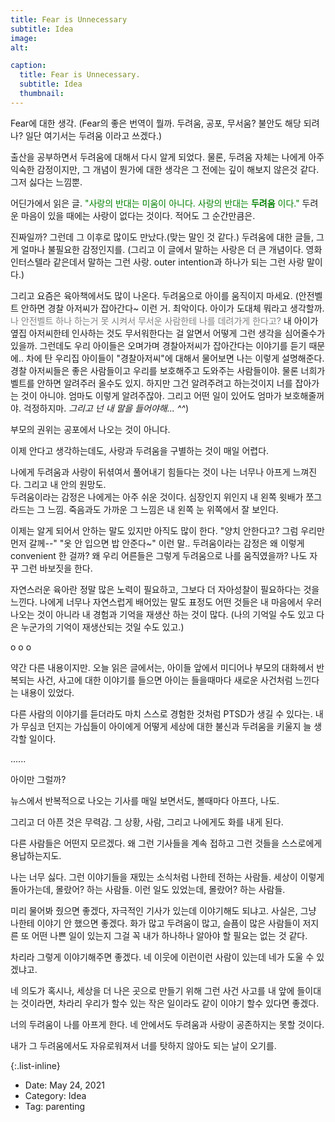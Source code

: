```yaml
---
title: Fear is Unnecessary 
subtitle: Idea
image: 
alt: 

caption:
  title: Fear is Unnecessary. 
  subtitle: Idea
  thumbnail: 
---
```


Fear에 대한 생각. (Fear의 좋은 번역이 뭘까. 두려움, 공포, 무서움? 불안도 해당 되려나? 일단 여기서는 두려움 이라고 쓰겠다.) <br>

출산을 공부하면서 두려움에 대해서 다시 알게 되었다. 물론, 두려움 자체는 나에게 아주 익숙한 감정이지만, 그 개념이 뭔가에 대한 생각은 그 전에는 깊이 해보지 않은것 같다. 그저 싫다는 느낌뿐. <br>

어딘가에서 읽은 글. <span style="color:green"> "사랑의 반대는 미움이 아니다. 사랑의 반대는 **두려움** 이다." </span> 두려운 마음이 있을 때에는 사랑이 없다는 것이다. 적어도 그 순간만큼은. <br>

진짜일까? 그런데 그 이후로 많이도 만났다.(맞는 말인 것 같다.) 두려움에 대한 글들, 그게 얼마나 불필요한 감정인지를. (그리고 이 글에서 말하는 사랑은 더 큰 개념이다. 영화 인터스텔라 같은데서 말하는 그런 사랑. outer intention과 하나가 되는 그런 사랑 말이다.) <br>

그리고 요즘은 육아책에서도 많이 나온다. 두려움으로 아이를 움직이지 마세요. (안전벨트 안하면 경찰 아저씨가 잡아간다~ 이런 거. 최악이다. 아이가 도대체 뭐라고 생각할까. <span style="color:gray"> 나 안전벨트 하나 하는거 못 시켜서 무서운 사람한테 나를 데려가게 한다고? </span> 내 아이가 옆집 아저씨한테 인사하는 것도 무서워한다는 걸 알면서 어떻게 그런 생각을 심어줄수가 있을까. 
그런데도 우리 아이들은 오며가며 경찰아저씨가 잡아간다는 이야기를 듣기 때문에.. 차에 탄 우리집 아이들이 "경찰아저씨"에 대해서 물어보면 나는 이렇게 설명해준다. 경찰 아저씨들은 좋은 사람들이고 우리를 보호해주고 도와주는 사람들이야. 물론 너희가 벨트를 안하면 알려주러 올수도 있지. 하지만 그건 알려주려고 하는것이지 너를 잡아가는 것이 아니야. 엄마도 이렇게 알려주잖아. 그리고 어떤 일이 있어도 엄마가 보호해줄꺼야. 걱정하지마. *그리고 넌 내 말을 들어야해... ^^*)<br>

부모의 권위는 공포에서 나오는 것이 아니다. <br>

이제 안다고 생각하는데도, 사랑과 두려움을 구별하는 것이 매일 어렵다. <br>

나에게 두려움과 사랑이 뒤셖여서 풀어내기 힘들다는 것이 나는 너무나 아프게 느껴진다. 그리고 내 안의 원망도. <br>
두려움이라는 감정은 나에게는 아주 쉬운 것이다. 심장인지 위인지 내 왼쪽 윗배가 쪼그라드는 그 느낌. 죽음과도 가까운 그 느낌은 내 왼쪽 눈 위쪽에서 잘 보인다.<br>

이제는 알게 되어서 안하는 말도 있지만 아직도 많이 한다. "양치 안한다고? 그럼 우리만 먼저 갈께--" "옷 안 입으면 밥 안준다~" 이런 말.. 두려움이라는 감정은 왜 이렇게 convenient 한 걸까? 왜 우리 어른들은 그렇게 두려움으로 나를 움직였을까? 나도 자꾸 그런 바보짓을 한다. <br>

자연스러운 육아란 정말 많은 노력이 필요하고, 그보다 더 자아성찰이 필요하다는 것을 느낀다. 나에게 너무나 자연스럽게 배어있는 말도 표정도 어떤 것들은 내 마음에서 우러나오는 것이 아니라 내 경험과 기억을 재생산 하는 것이 많다. (나의 기억일 수도 있고 다은 누군가의 기억이 재생산되는 것일 수도 있고.)  <br>

o o o   <br>

약간 다른 내용이지만. 오늘 읽은 글에서는, 아이들 앞에서 미디어나 부모의 대화헤서 반복되는 사건, 사고에 대한 이야기를 들으면 아이는 들을때마다 새로운 사건처럼 느낀다는 내용이 있었다. <br>

다른 사람의 이야기를 듣더라도 마치 스스로 경험한 것처럼 PTSD가 생길 수 있다는. 내가 무심코 던지는 가십들이 아이에게 어떻게 세상에 대한 불신과 두려움을 키울지 늘 생각할 일이다. <br>

...... <br>

아이만 그럴까? <br>

뉴스에서 반복적으로 나오는 기사를 매일 보면서도, 볼때마다 아프다, 나도. <br>

그리고 더 아픈 것은 무력감. 그 상황, 사람, 그리고 나에게도 화를 내게 된다. <br>

다른 사람들은 어떤지 모르겠다. 왜 그런 기사들을 계속 접하고 그런 것들을 스스로에게 용납하는지도. <br>

나는 너무 싫다. 그런 이야기들을 재밌는 소식처럼 나한테 전하는 사람들. 세상이 이렇게 돌아가는데, 몰랐어? 하는 사람들. 이런 일도 있었는데, 몰랐어? 하는 사람들. 

미리 물어봐 줬으면 좋겠다, 자극적인 기사가 있는데 이야기해도 되냐고. 사실은, 그냥 나한테 이야기 안 했으면 좋겠다. 화가 많고 두려움이 많고, 슬픔이 많은 사람들이 저지른 또 어떤 나쁜 일이 있는지 그걸 꼭 내가 하나하나 알아야 할 필요는 없는 것 같다. <br>

차리라 그렇게 이야기해주면 좋겠다. 네 이웃에 이런이런 사람이 있는데 네가 도울 수 있겠냐고. <br>

네 의도가 혹시나, 세상을 더 나은 곳으로 만들기 위해 그런 사건 사고를 내 앞에 들이대는 것이라면, 차라리 우리가 할수 있는 작은 일이라도 같이 이야기 할수 있다면 좋겠다. <br>

너의 두려움이 나를 아프게 한다. 네 안에서도 두려움과 사랑이 공존하지는 못할 것이다. <br>

내가 그 두려움에서도 자유로워져서 너를 탓하지 않아도 되는 날이 오기를. 



<span style="color:green"> </span>
<span style="font-family:Papyrus"></span>



{:.list-inline}
- Date: May 24, 2021
- Category: Idea
- Tag: parenting

